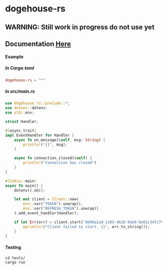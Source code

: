 # dogehouse-rs

## WARNING: Still work in progress do not use yet

## Documentation [Here](https://docs.rs/dogehouse-rs/0.1.20/dogehouse_rs/)

#### Example
##### In Cargo.toml
```toml
dogehouse-rs = "*"
```

##### In src/main.rs

```rust
use dogehouse_rs::prelude::*;
use dotenv::dotenv;
use std::env;

struct Handler;

#[async_trait]
impl EventHandler for Handler {
	async fn on_message(&self, msg: String) {
		println!("{}", msg);
	}

	async fn connection_closed(&self) {
		println!("Connection has closed")
	}
}

#[tokio::main]
async fn main() {
	dotenv().ok();

	let mut client = Client::new(
		env::var("TOKEN").unwrap(),
		env::var("REFRESH_TOKEN").unwrap()
	).add_event_handler(Handler);

	if let Err(err) = client.start("9d48a1ad-1205-4626-9de9-be61c347c798").await {
		eprintln!("Client failed to start. {}", err.to_string());
	}
}
```

#### Testing
```shell
cd tests/
cargo run
```
